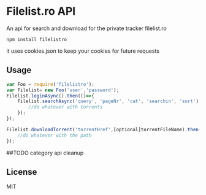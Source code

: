 # Filelist.ro API
An api for search and download for the private tracker filelist.ro
```
npm install filelistro
```
it uses cookies.json to keep your cookies for future requests
## Usage

``` js
var Foo = require('filelistro');
var Filelist= new Foo('user','password');
Filelist.loginAsync().then(()=>{
	Filelist.searchAsync('query', 'pageNr', 'cat', 'searchin', 'sort').then(torrents=>{
		//do whatever with torrents
	});
});

Filelist.downloadTorrent('torrentHref',[optional]torrentFileName).then(function(path){
	//do whatever with the path
});
```

##TODO
category api
cleanup

## License

MIT